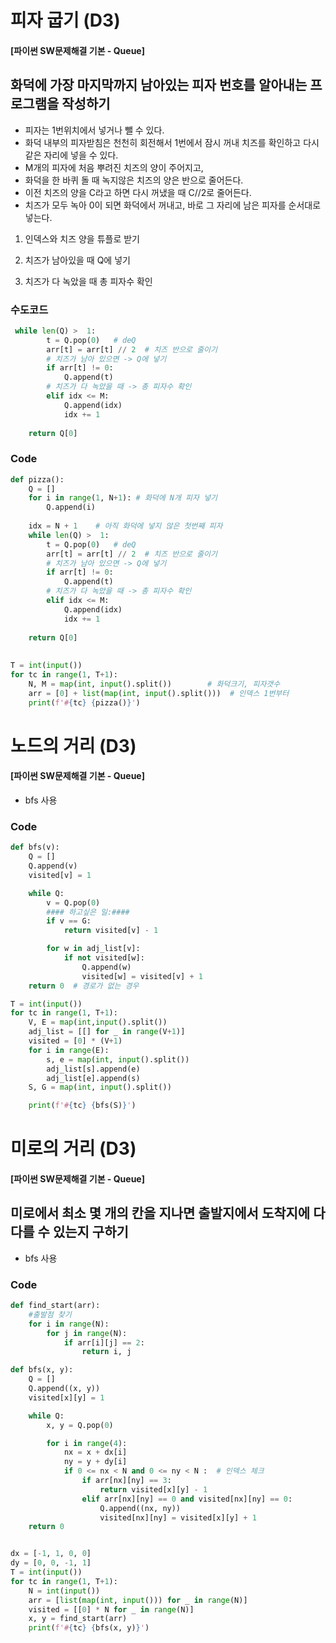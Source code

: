  # 피자 굽기 (D3)

#### [파이썬 SW문제해결 기본 - Queue]

 ## 화덕에 가장 마지막까지 남아있는 피자 번호를 알아내는 프로그램을 작성하기

- 피자는 1번위치에서 넣거나 뺄 수 있다.
- 화덕 내부의 피자받침은 천천히 회전해서 1번에서 잠시 꺼내 치즈를 확인하고 다시 같은 자리에 넣을 수 있다.
- M개의 피자에 처음 뿌려진 치즈의 양이 주어지고, 
- 화덕을 한 바퀴 돌 때 녹지않은 치즈의 양은 반으로 줄어든다.
- 이전 치즈의 양을 C라고 하면 다시 꺼냈을 때 C//2로 줄어든다.
- 치즈가 모두 녹아 0이 되면 화덕에서 꺼내고, 바로 그 자리에 남은 피자를 순서대로 넣는다.



1. 인덱스와 치즈 양을 튜플로 받기

2. 치즈가 남아있을 때  Q에 넣기

3. 치즈가 다 녹았을 때 총 피자수 확인



### 수도코드

```python
 while len(Q) >  1:
        t = Q.pop(0)   # deQ
        arr[t] = arr[t] // 2  # 치즈 반으로 줄이기
        # 치즈가 남아 있으면 -> Q에 넣기
        if arr[t] != 0:
            Q.append(t)
        # 치즈가 다 녹았을 때 -> 총 피자수 확인
        elif idx <= M:
            Q.append(idx)
            idx += 1
         
    return Q[0]
```



### Code

```python
def pizza():
    Q = []
    for i in range(1, N+1): # 화덕에 N개 피자 넣기
        Q.append(i)
     
    idx = N + 1    # 아직 화덕에 넣지 않은 첫번째 피자
    while len(Q) >  1:
        t = Q.pop(0)   # deQ
        arr[t] = arr[t] // 2  # 치즈 반으로 줄이기
        # 치즈가 남아 있으면 -> Q에 넣기
        if arr[t] != 0:
            Q.append(t)
        # 치즈가 다 녹았을 때 -> 총 피자수 확인
        elif idx <= M:
            Q.append(idx)
            idx += 1
         
    return Q[0]
 
 
T = int(input())
for tc in range(1, T+1):
    N, M = map(int, input().split())        # 화덕크기, 피자갯수
    arr = [0] + list(map(int, input().split()))  # 인덱스 1번부터
    print(f'#{tc} {pizza()}')
```



# 노드의 거리 (D3)

#### [파이썬 SW문제해결 기본 - Queue] 

- bfs 사용



### Code

```python
def bfs(v):
    Q = []
    Q.append(v)
    visited[v] = 1

    while Q:
        v = Q.pop(0)
        #### 하고싶은 일:####
        if v == G:
            return visited[v] - 1

        for w in adj_list[v]:
            if not visited[w]:
                Q.append(w)
                visited[w] = visited[v] + 1
    return 0  # 경로가 없는 경우

T = int(input())
for tc in range(1, T+1):
    V, E = map(int,input().split())
    adj_list = [[] for _ in range(V+1)]
    visited = [0] * (V+1)
    for i in range(E):
        s, e = map(int, input().split())
        adj_list[s].append(e)
        adj_list[e].append(s)
    S, G = map(int, input().split())

    print(f'#{tc} {bfs(S)}')
```



# 미로의 거리 (D3)

#### [파이썬 SW문제해결 기본 - Queue] 

## 미로에서 최소 몇 개의 칸을 지나면 출발지에서 도착지에 다다를 수 있는지 구하기

- bfs 사용



### Code

``` python
def find_start(arr):
    #출발점 찾기
    for i in range(N):
        for j in range(N):
            if arr[i][j] == 2:
                return i, j

def bfs(x, y):
    Q = []
    Q.append((x, y))
    visited[x][y] = 1

    while Q:
        x, y = Q.pop(0)

        for i in range(4):
            nx = x + dx[i]
            ny = y + dy[i]
            if 0 <= nx < N and 0 <= ny < N :  # 인덱스 체크
                if arr[nx][ny] == 3:
                    return visited[x][y] - 1
                elif arr[nx][ny] == 0 and visited[nx][ny] == 0:
                    Q.append((nx, ny))
                    visited[nx][ny] = visited[x][y] + 1
    return 0


dx = [-1, 1, 0, 0]
dy = [0, 0, -1, 1]
T = int(input())
for tc in range(1, T+1):
    N = int(input())
    arr = [list(map(int, input())) for _ in range(N)]
    visited = [[0] * N for _ in range(N)]
    x, y = find_start(arr)
    print(f'#{tc} {bfs(x, y)}')
```

